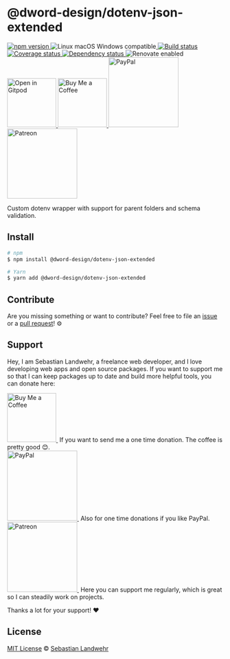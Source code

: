 <!-- TITLE/ -->
# @dword-design/dotenv-json-extended
<!-- /TITLE -->

<!-- BADGES/ -->
<p>
    <a href="https://npmjs.org/package/@dword-design/dotenv-json-extended">
      <img
        src="https://img.shields.io/npm/v/@dword-design/dotenv-json-extended.svg"
        alt="npm version"
      >
    </a><img src="https://img.shields.io/badge/os-linux%20%7C%C2%A0macos%20%7C%C2%A0windows-blue" alt="Linux macOS Windows compatible"><a href="https://github.com/dword-design/dotenv-json-extended/actions">
      <img
        src="https://github.com/dword-design/dotenv-json-extended/workflows/build/badge.svg"
        alt="Build status"
      >
    </a><a href="https://codecov.io/gh/dword-design/dotenv-json-extended">
      <img
        src="https://codecov.io/gh/dword-design/dotenv-json-extended/branch/master/graph/badge.svg"
        alt="Coverage status"
      >
    </a><a href="https://david-dm.org/dword-design/dotenv-json-extended">
      <img src="https://img.shields.io/david/dword-design/dotenv-json-extended" alt="Dependency status">
    </a><img src="https://img.shields.io/badge/renovate-enabled-brightgreen" alt="Renovate enabled"><br/><a href="https://gitpod.io/#https://github.com/dword-design/dotenv-json-extended">
      <img
        src="https://gitpod.io/button/open-in-gitpod.svg"
        alt="Open in Gitpod"
        width="114"
      >
    </a><a href="https://www.buymeacoffee.com/dword">
      <img
        src="https://www.buymeacoffee.com/assets/img/guidelines/download-assets-sm-2.svg"
        alt="Buy Me a Coffee"
        width="114"
      >
    </a><a href="https://paypal.me/SebastianLandwehr">
      <img
        src="https://sebastianlandwehr.com/images/paypal.svg"
        alt="PayPal"
        width="163"
      >
    </a><a href="https://www.patreon.com/dworddesign">
      <img
        src="https://sebastianlandwehr.com/images/patreon.svg"
        alt="Patreon"
        width="163"
      >
    </a>
</p>
<!-- /BADGES -->

<!-- DESCRIPTION/ -->
Custom dotenv wrapper with support for parent folders and schema validation.
<!-- /DESCRIPTION -->

<!-- INSTALL/ -->
## Install

```bash
# npm
$ npm install @dword-design/dotenv-json-extended

# Yarn
$ yarn add @dword-design/dotenv-json-extended
```
<!-- /INSTALL -->

<!-- LICENSE/ -->
## Contribute

Are you missing something or want to contribute? Feel free to file an [issue](https://github.com/dword-design/dotenv-json-extended/issues) or a [pull request](https://github.com/dword-design/dotenv-json-extended/pulls)! ⚙️

## Support

Hey, I am Sebastian Landwehr, a freelance web developer, and I love developing web apps and open source packages. If you want to support me so that I can keep packages up to date and build more helpful tools, you can donate here:

<p>
  <a href="https://www.buymeacoffee.com/dword">
    <img
      src="https://www.buymeacoffee.com/assets/img/guidelines/download-assets-sm-2.svg"
      alt="Buy Me a Coffee"
      width="114"
    >
  </a>&nbsp;If you want to send me a one time donation. The coffee is pretty good 😊.<br/>
  <a href="https://paypal.me/SebastianLandwehr">
    <img
      src="https://sebastianlandwehr.com/images/paypal.svg"
      alt="PayPal"
      width="163"
    >
  </a>&nbsp;Also for one time donations if you like PayPal.<br/>
  <a href="https://www.patreon.com/dworddesign">
    <img
      src="https://sebastianlandwehr.com/images/patreon.svg"
      alt="Patreon"
      width="163"
    >
  </a>&nbsp;Here you can support me regularly, which is great so I can steadily work on projects.
</p>

Thanks a lot for your support! ❤️

## License

[MIT License](https://opensource.org/licenses/MIT) © [Sebastian Landwehr](https://sebastianlandwehr.com)
<!-- /LICENSE -->
